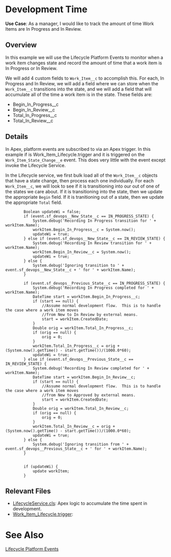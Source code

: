 # Development Time

**Use Case**: As a manager, I would like to track the amount of time Work Items are In Progress and In Review.

## Overview

In this example we will use the Lifecycle Platform Events to monitor when a work item changes state and record the amount of time that a work item is In Progress or In Review.

We will add 4 custom fields to `Work_Item__c` to accomplish this. For each, In Progress and In Review, we will add a field where we can store when the `Work_Item__c` transitions into the state, and we will add a field that will accumulate all of the time a work item is in the state. These fields are:

- Begin_In_Progress\_\_c
- Begin_In_Review\_\_c
- Total_In_Progress\_\_c
- Total_In_Review\_\_c

## Details

In Apex, platform events are subscribed to via an Apex trigger. In this example if is Work_Item_Lifecycle.trigger and it is triggered on the `Work_Item_State_Change__e` event. This does very little with the event except invoke the Lifecycle Service.

In the Lifecycle service, we first bulk load all of the `Work_Item__c` objects that have a state change, then process each one individually. For each `Work_Item__c`, we will look to see if it is transitioning into our out of one of the states we care about. If it is transitioning into the state, then we update the appropriate `Begin` field. If it is tranitioning out of a state, then we update the appropriate `Total` field.

```
        Boolean updateWi = false;
        if (event.sf_devops__New_State__c == IN_PROGRESS_STATE) {
            System.debug('Recording In Progress transition for ' + workItem.Name);
            workItem.Begin_In_Progress__c = System.now();
            updateWi = true;
        } else if (event.sf_devops__New_State__c == IN_REVIEW_STATE) {
            System.debug('Recording In Review transition for ' + workItem.Name);
            workItem.Begin_In_Review__c = System.now();
            updateWi = true;
        } else {
            System.debug('Ignoring transition to ' + event.sf_devops__New_State__c + ' for ' + workItem.Name);
        }

        if (event.sf_devops__Previous_State__c == IN_PROGRESS_STATE) {
            System.debug('Recording In Progress completed for ' + workItem.Name);
            DateTime start = workItem.Begin_In_Progress__c;
            if (start == null) {
                //Assume normal development flow.  This is to handle the case where a work item moves
                //from New to In Review by external means.
                start = workItem.CreatedDate;
            }
            Double orig = workItem.Total_In_Progress__c;
            if (orig == null) {
                orig = 0;
            }
            workItem.Total_In_Progress__c = orig + (System.now().getTime() - start.getTime())/(1000.0*60);
            updateWi = true;
        } else if (event.sf_devops__Previous_State__c == IN_REVIEW_STATE) {
            System.debug('Recording In Review completed for ' + workItem.Name);
            DateTime start = workItem.Begin_In_Review__c;
            if (start == null) {
                //Assume normal development flow.  This is to handle the case where a work item moves
                //from New to Approved by external means.
                start = workItem.CreatedDate;
            }
            Double orig = workItem.Total_In_Review__c;
            if (orig == null) {
                orig = 0;
            }
            workItem.Total_In_Review__c = orig + (System.now().getTime() - start.getTime())/(1000.0*60);
            updateWi = true;
        } else {
            System.debug('Ignoring transition from ' + event.sf_devops__Previous_State__c + ' for ' + workItem.Name);
        }


        if (updateWi) {
            update workItem;
        }
```

## Relevant Files

- [LifecycleService.cls](../../force-app/main/default/classes/lifecycle/LifecycleService.cls): Apex logic to accumulate the time spent in development.
- [Work_Item_Lifecycle.trigger](../../force-app/main/default/triggers/Work_Item_Lifecycle.trigger):

# See Also

[Lifecycle Platform Events](../Lifecycle.md)
